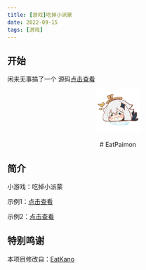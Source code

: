 ```yaml
---
title: [游戏]吃掉小派蒙
date: 2022-09-15
tags: [游戏]
---
```

## 开始
闲来无事搞了一个
源码[点击查看](https://github.com/lswlc33/nowhite)

<p align="center">
  <a href="paimon.xn--fiqz59cpva341l.ml"><img src="https://github.com/lswlc33/nowhite/blob/main/static/image/ClickBefore.png?raw=true" width="100" height="100" alt="EatKano"></a>
</p>
<div align="center">
# EatPaimon
</div>


## 简介

小游戏：吃掉小派蒙

示例1：[点击查看](https://paimon.雪中明月.ml)  

示例2：[点击查看](https://lswlc33.github.io/nowhite/)


## 特别鸣谢

本项目修改自：[EatKano](https://github.com/arcxingye/EatKano)
